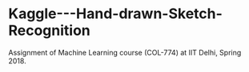 # Kaggle---Hand-drawn-Sketch-Recognition
Assignment of Machine Learning course (COL-774) at IIT Delhi, Spring 2018.
